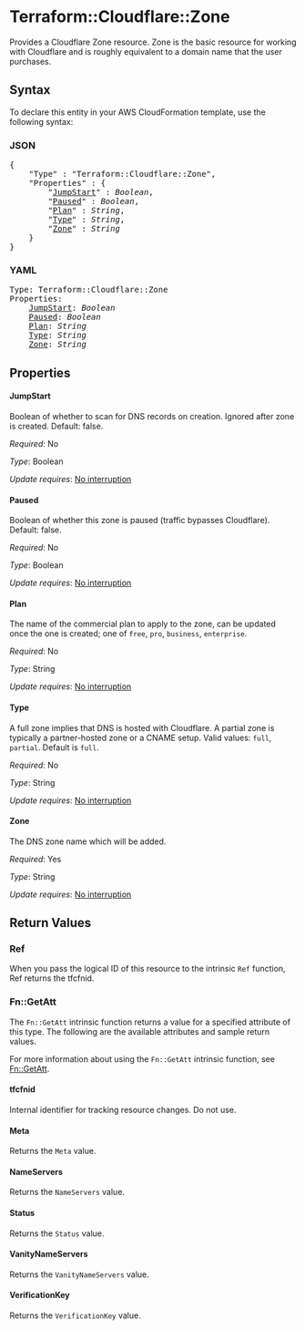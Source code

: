# Terraform::Cloudflare::Zone

Provides a Cloudflare Zone resource. Zone is the basic resource for working with Cloudflare and is roughly equivalent to a domain name that the user purchases.

## Syntax

To declare this entity in your AWS CloudFormation template, use the following syntax:

### JSON

<pre>
{
    "Type" : "Terraform::Cloudflare::Zone",
    "Properties" : {
        "<a href="#jumpstart" title="JumpStart">JumpStart</a>" : <i>Boolean</i>,
        "<a href="#paused" title="Paused">Paused</a>" : <i>Boolean</i>,
        "<a href="#plan" title="Plan">Plan</a>" : <i>String</i>,
        "<a href="#type" title="Type">Type</a>" : <i>String</i>,
        "<a href="#zone" title="Zone">Zone</a>" : <i>String</i>
    }
}
</pre>

### YAML

<pre>
Type: Terraform::Cloudflare::Zone
Properties:
    <a href="#jumpstart" title="JumpStart">JumpStart</a>: <i>Boolean</i>
    <a href="#paused" title="Paused">Paused</a>: <i>Boolean</i>
    <a href="#plan" title="Plan">Plan</a>: <i>String</i>
    <a href="#type" title="Type">Type</a>: <i>String</i>
    <a href="#zone" title="Zone">Zone</a>: <i>String</i>
</pre>

## Properties

#### JumpStart

Boolean of whether to scan for DNS records on creation. Ignored after zone is created. Default: false.

_Required_: No

_Type_: Boolean

_Update requires_: [No interruption](https://docs.aws.amazon.com/AWSCloudFormation/latest/UserGuide/using-cfn-updating-stacks-update-behaviors.html#update-no-interrupt)

#### Paused

Boolean of whether this zone is paused (traffic bypasses Cloudflare). Default: false.

_Required_: No

_Type_: Boolean

_Update requires_: [No interruption](https://docs.aws.amazon.com/AWSCloudFormation/latest/UserGuide/using-cfn-updating-stacks-update-behaviors.html#update-no-interrupt)

#### Plan

The name of the commercial plan to apply to the zone, can be updated once the one is created; one of `free`, `pro`, `business`, `enterprise`.

_Required_: No

_Type_: String

_Update requires_: [No interruption](https://docs.aws.amazon.com/AWSCloudFormation/latest/UserGuide/using-cfn-updating-stacks-update-behaviors.html#update-no-interrupt)

#### Type

A full zone implies that DNS is hosted with Cloudflare. A partial zone is typically a partner-hosted zone or a CNAME setup. Valid values: `full`, `partial`. Default is `full`.

_Required_: No

_Type_: String

_Update requires_: [No interruption](https://docs.aws.amazon.com/AWSCloudFormation/latest/UserGuide/using-cfn-updating-stacks-update-behaviors.html#update-no-interrupt)

#### Zone

The DNS zone name which will be added.

_Required_: Yes

_Type_: String

_Update requires_: [No interruption](https://docs.aws.amazon.com/AWSCloudFormation/latest/UserGuide/using-cfn-updating-stacks-update-behaviors.html#update-no-interrupt)

## Return Values

### Ref

When you pass the logical ID of this resource to the intrinsic `Ref` function, Ref returns the tfcfnid.

### Fn::GetAtt

The `Fn::GetAtt` intrinsic function returns a value for a specified attribute of this type. The following are the available attributes and sample return values.

For more information about using the `Fn::GetAtt` intrinsic function, see [Fn::GetAtt](https://docs.aws.amazon.com/AWSCloudFormation/latest/UserGuide/intrinsic-function-reference-getatt.html).

#### tfcfnid

Internal identifier for tracking resource changes. Do not use.

#### Meta

Returns the <code>Meta</code> value.

#### NameServers

Returns the <code>NameServers</code> value.

#### Status

Returns the <code>Status</code> value.

#### VanityNameServers

Returns the <code>VanityNameServers</code> value.

#### VerificationKey

Returns the <code>VerificationKey</code> value.

